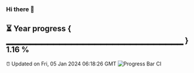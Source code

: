 ### Hi there 👋
⏳ Year progress { ▁▁▁▁▁▁▁▁▁▁▁▁▁▁▁▁▁▁▁▁▁▁▁▁▁▁▁▁▁▁ } 1.16 %
---
⏰ Updated on Fri, 05 Jan 2024 06:18:26 GMT
![Progress Bar CI](https://github.com/liununu/liununu/workflows/Progress%20Bar%20CI/badge.svg)

